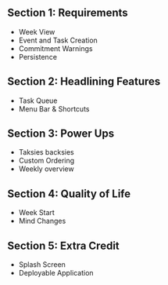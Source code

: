 ## Section 1: Requirements
- Week View
- Event and Task Creation
- Commitment Warnings
- Persistence

## Section 2: Headlining Features
- Task Queue
- Menu Bar & Shortcuts

## Section 3: Power Ups
- Taksies backsies
- Custom Ordering
- Weekly overview
  
## Section 4: Quality of Life
- Week Start
- Mind Changes

## Section 5: Extra Credit
- Splash Screen
- Deployable Application